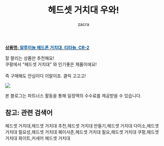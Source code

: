 ﻿---
layout: post
title:  "헤드셋 거치대 우와!"
author: zacra
categories: [ 아이템 ]
tags: [헤드셋 거치대,헤드셋 거치대 추천,헤드셋 거치대 만들기,헤드셋 거치대 다이소,헤드셋 거치대 필요성,헤드셋 거치대 퀘이사존,헤드셋 거치대 필요,헤드셋 거치대 쿠팡,헤드셋 거치대 화이트,커세어 헤드셋 거치대]
image: https://static.coupangcdn.com/image/retail/images/2020/02/21/19/1/7f413a12-4329-44fd-be5c-2037740c690f.jpg 
description: "쿠팡에서 헤드셋 거치대 관련 상품으로 가장 잘팔리는 제품 중 하나라는 사실!!."
rating: 4.5
---

<a href="https://link.coupang.com/re/AFFSDP?lptag=AF8407795&pageKey=1294294375&itemId=2306398667&vendorItemId=70303265972&traceid=V0-153-bb4415542ac9e7b2"><b>상품명: <font color='#01579B'>알루미늄 헤드폰 거치대, 티타늄, CR-2</font></b></a>

잘 팔리는 상품만 추천해요!<br/>
쿠팡에서 "헤드셋 거치대" 와 인기좋은 제품이에요!<br/><br/>
즉 구매해도 안심이다 이말이죠. 클릭 고고고! <br/>



<a href="https://link.coupang.com/re/AFFSDP?lptag=AF8407795&pageKey=1294294375&itemId=2306398667&vendorItemId=70303265972&traceid=V0-153-bb4415542ac9e7b2"><img src="https://thumbnail10.coupangcdn.com/thumbnails/remote/q89/image/retail/images/2020/02/26/9/7/fd0dfa75-7c68-45b6-bb70-637d8a3ec71a.jpg"></a> 

본 블로그는 파트너스 활동을 통해 일정액의 수수료를 제공받을 수 있습니다.

## 참고: 관련 검색어    
헤드셋 거치대,헤드셋 거치대 추천,헤드셋 거치대 만들기,헤드셋 거치대 다이소,헤드셋 거치대 필요성,헤드셋 거치대 퀘이사존,헤드셋 거치대 필요,헤드셋 거치대 쿠팡,헤드셋 거치대 화이트,커세어 헤드셋 거치대